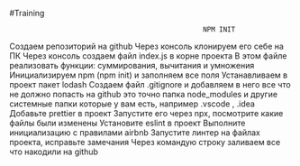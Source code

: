#Training


 

                                                    NPM INIT





Создаем репозиторий на github Через консоль клонируем его себе на ПК Через консоль создаем файл index.js в корне проекта В этом файле реализовать функции: суммирования, вычитания и умножения Инициализируем npm (npm init) и заполняем все поля Устанавливаем в проект пакет lodash Создаем файл .gitignore и добавляем в него все что не должно попасть на github это точно папка node_modules и другие системные папки которые у вам есть, например .vscode , .idea Добавьте prettier в проект Запустите его через npx, посмотрите какие файлы были изменены Установите eslint в проект Выполните инициализацию с правилами airbnb Запустите линтер на файлах проекта, исправьте замечания Через командую строку заливаем все что накодили на github
